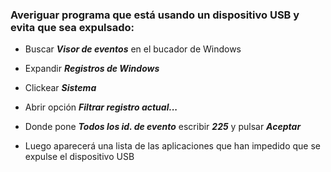 ### Averiguar programa que está usando un dispositivo USB y evita que sea expulsado:

* Buscar ***Visor de eventos*** en el bucador de Windows

* Expandir ***Registros de Windows***

* Clickear ***Sistema***

* Abrir opción ***Filtrar registro actual...***

* Donde pone ***Todos los id. de evento*** escribir ***225*** y pulsar ***Aceptar***

* Luego aparecerá una lista de las aplicaciones que han impedido que se expulse el dispositivo USB
